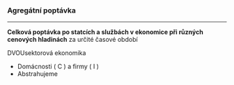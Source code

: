 
### Agregátní poptávka
---
**Celková poptávka po statcích a službách v ekonomice při různých cenových hladinách** za určité časové období

DVOUsektorová ekonomika
- Domácnosti ( C ) a firmy ( I )
- Abstrahujeme 

